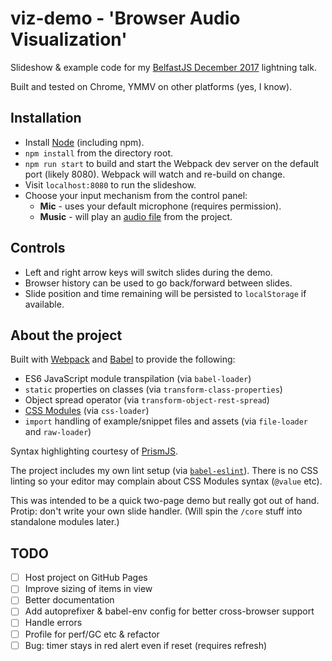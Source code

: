 # viz-demo - 'Browser Audio Visualization'

Slideshow & example code for my [BelfastJS December 2017](https://www.meetup.com/Belfast-JS/events/245183528) lightning talk.

Built and tested on Chrome, YMMV on other platforms (yes, I know).

## Installation

- Install [Node](https://nodejs.org/en/) (including npm).
- `npm install` from the directory root.
- `npm run start` to build and start the Webpack dev server on the default port (likely 8080). Webpack will watch and re-build on change.
- Visit `localhost:8080` to run the slideshow.
- Choose your input mechanism from the control panel:
  - **Mic** - uses your default microphone (requires permission).
  - **Music** - will play an [audio file](https://freepd.com/Electronic/Rain%20-%20remastered) from the project.

## Controls

- Left and right arrow keys will switch slides during the demo.
- Browser history can be used to go back/forward between slides.
- Slide position and time remaining will be persisted to `localStorage` if available.

## About the project

Built with [Webpack](https://webpack.js.org/) and [Babel](https://babeljs.io/) to provide the following:

- ES6 JavaScript module transpilation (via `babel-loader`)
- `static` properties on classes (via `transform-class-properties`)
- Object spread operator (via `transform-object-rest-spread`)
- [CSS Modules](https://github.com/css-modules/css-modules) (via `css-loader`)
- `import` handling of example/snippet files and assets (via `file-loader` and `raw-loader`)

Syntax highlighting courtesy of [PrismJS](http://prismjs.com/).

The project includes my own lint setup (via [`babel-eslint`](https://github.com/babel/babel-eslint)). There is no CSS linting so your editor may complain about CSS Modules syntax (`@value` etc).

This was intended to be a quick two-page demo but really got out of hand. Protip: don't write your own slide handler. (Will spin the `/core` stuff into standalone modules later.)

## TODO

- [ ] Host project on GitHub Pages
- [ ] Improve sizing of items in view
- [ ] Better documentation
- [ ] Add autoprefixer & babel-env config for better cross-browser support
- [ ] Handle errors
- [ ] Profile for perf/GC etc & refactor
- [ ] Bug: timer stays in red alert even if reset (requires refresh)
